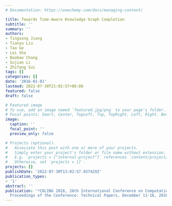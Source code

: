 ```yaml
---
# Documentation: https://wowchemy.com/docs/managing-content/

title: Towards Time-Aware Knowledge Graph Completion
subtitle: ''
summary: ''
authors:
- Tingsong Jiang
- Tianyu Liu
- Tao Ge
- Lei Sha
- Baobao Chang
- Sujian Li
- Zhifang Sui
tags: []
categories: []
date: '2016-01-01'
lastmod: 2022-07-30T21:02:57+08:00
featured: false
draft: false

# Featured image
# To use, add an image named `featured.jpg/png` to your page's folder.
# Focal points: Smart, Center, TopLeft, Top, TopRight, Left, Right, BottomLeft, Bottom, BottomRight.
image:
  caption: ''
  focal_point: ''
  preview_only: false

# Projects (optional).
#   Associate this post with one or more of your projects.
#   Simply enter your project's folder or file name without extension.
#   E.g. `projects = ["internal-project"]` references `content/project/deep-learning/index.md`.
#   Otherwise, set `projects = []`.
projects: []
publishDate: '2022-07-30T13:02:57.037429Z'
publication_types:
- '1'
abstract: ''
publication: '*COLING 2016, 26th International Conference on Computational Linguistics,
  Proceedings of the Conference: Technical Papers, December 11-16, 2016, Osaka, Japan*'
---
```

